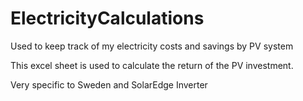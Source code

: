 # ElectricityCalculations
Used to keep track of my electricity costs and savings by PV system

This excel sheet is used to calculate the return of the PV investment.

Very specific to Sweden and SolarEdge Inverter
